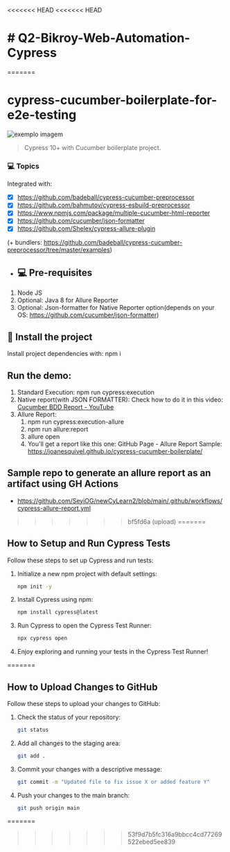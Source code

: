 <<<<<<< HEAD
<<<<<<< HEAD
# # Q2-Bikroy-Web-Automation-Cypress
=======
# cypress-cucumber-boilerplate-for-e2e-testing

<img src="https://media-exp1.licdn.com/dms/image/C4E0BAQF1dg2KtKFdPg/company-logo_200_200/0/1626295436859?e=2159024400&v=beta&t=Ib_T9PXXQxkHRKnj3Oe65EKuR6EAh01IgAA6IGvU0FY" alt="exemplo imagem">

> Cypress 10+ with Cucumber boilerplate project.

### 💻 Topics

Integrated with:

- [x] https://github.com/badeball/cypress-cucumber-preprocessor
- [x] https://github.com/bahmutov/cypress-esbuild-preprocessor
- [x] https://www.npmjs.com/package/multiple-cucumber-html-reporter
- [x] https://github.com/cucumber/json-formatter
- [x] https://github.com/Shelex/cypress-allure-plugin

(+ bundlers: https://github.com/badeball/cypress-cucumber-preprocessor/tree/master/examples)

- ## 💻 Pre-requisites

1. Node JS
2. Optional: Java 8 for Allure Reporter
3. Optional: Json-formatter for Native Reporter option(depends on your OS: https://github.com/cucumber/json-formatter)

## 🚀 Install the project

Install project dependencies with: npm i

## Run the demo:

1. Standard Execution: npm run cypress:execution
2. Native report(with JSON FORMATTER): Check how to do it in this video: [Cucumber BDD Report - YouTube](https://www.youtube.com/watch?v=5AGXK9cL2fs&t=2s&ab_channel=JoanMedia)
3. Allure Report: 
   1. npm run cypress:execution-allure
   2. npm run allure:report
   3. allure open
   4. You'll get a report like this one: GitHub Page - Allure Report Sample: https://joanesquivel.github.io/cypress-cucumber-boilerplate/


##  Sample repo to generate an allure report as an artifact using GH Actions

* https://github.com/SeyiOG/newCyLearn2/blob/main/.github/workflows/cypress-allure-report.yml
>>>>>>> bf5fd6a (upload)
=======
## How to Setup and Run Cypress Tests

Follow these steps to set up Cypress and run tests:

1. Initialize a new npm project with default settings:
    ```bash
    npm init -y
    ```

2. Install Cypress using npm:
    ```bash
    npm install cypress@latest
    ```

3. Run Cypress to open the Cypress Test Runner:
    ```bash
    npx cypress open
    ```

4. Enjoy exploring and running your tests in the Cypress Test Runner!

=======
## How to Upload Changes to GitHub

Follow these steps to upload your changes to GitHub:

1. Check the status of your repository:
    ```bash
    git status
    ```

2. Add all changes to the staging area:
    ```bash
    git add .
    ```

3. Commit your changes with a descriptive message:
    ```bash
    git commit -m "Updated file to fix issue X or added feature Y"
    ```

4. Push your changes to the main branch:
    ```bash
    git push origin main
    ```

=======
>>>>>>> 53f9d7b5fc316a9bbcc4cd77269522ebed5ee839
